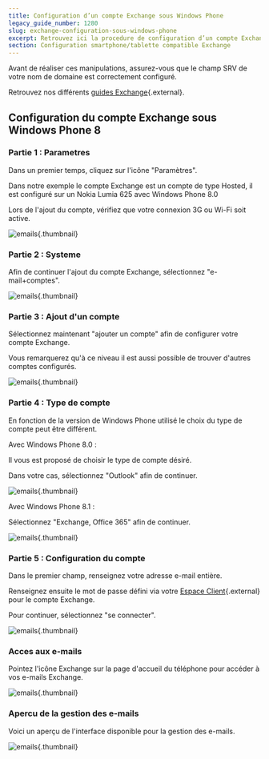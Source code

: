 ```yaml
---
title: Configuration d’un compte Exchange sous Windows Phone
legacy_guide_number: 1280
slug: exchange-configuration-sous-windows-phone
excerpt: Retrouvez ici la procedure de configuration d’un compte Exchange sousWindows Phone
section: Configuration smartphone/tablette compatible Exchange
---
```


Avant de réaliser ces manipulations, assurez-vous que le champ SRV de votre nom de domaine est correctement configuré.

Retrouvez nos différents [guides Exchange](https://www.ovh.com/fr/emails/hosted-exchange/guides/){.external}.


## Configuration du compte Exchange sous Windows Phone 8

### Partie 1 &#58; Parametres
Dans un premier temps, cliquez sur l'icône "Paramètres".

Dans notre exemple le compte Exchange est un compte de type Hosted, il est configuré sur un Nokia Lumia 625 avec Windows Phone 8.0

Lors de l'ajout du compte, vérifiez que votre connexion 3G ou Wi-Fi soit active.


![emails](images/1135.png){.thumbnail}


### Partie 2 &#58; Systeme
Afin de continuer l'ajout du compte Exchange, sélectionnez "e-mail+comptes".


![emails](images/1136.png){.thumbnail}


### Partie 3 &#58; Ajout d'un compte
Sélectionnez maintenant "ajouter un compte" afin de configurer votre compte Exchange.

Vous remarquerez qu'à ce niveau il est aussi possible de trouver d'autres comptes configurés.


![emails](images/1137.png){.thumbnail}


### Partie 4 &#58; Type de compte
En fonction de la version de Windows Phone utilisé le choix du type de compte peut être différent.

Avec Windows Phone 8.0 :

Il vous est proposé de choisir le type de compte désiré.

Dans votre cas, sélectionnez "Outlook" afin de continuer.


![emails](images/1138.png){.thumbnail}

Avec Windows Phone 8.1 :

Sélectionnez "Exchange, Office 365" afin de continuer.


![emails](images/2402.png){.thumbnail}


### Partie 5 &#58; Configuration du compte
Dans le premier champ, renseignez votre adresse e-mail entière.

Renseignez ensuite le mot de passe défini via votre [Espace Client](https://www.ovh.com/manager/web/login.html){.external} pour le compte Exchange.

Pour continuer, sélectionnez "se connecter".


![emails](images/1139.png){.thumbnail}


### Acces aux e-mails
Pointez l'icône Exchange sur la page d'accueil du téléphone pour accéder à vos e-mails Exchange.


![emails](images/1140.png){.thumbnail}


### Apercu de la gestion des e-mails
Voici un aperçu de l'interface disponible pour la gestion des e-mails.


![emails](images/1141.png){.thumbnail}